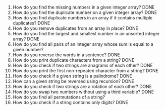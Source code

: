 01. How do you find the missing numbers in a given integer array? DONE
02. How do you find the duplicate number on a given integer array? DONE
03. How do you find duplicate numbers in an array if it contains multiple duplicates? DONE
04. How do you remove duplicates from an array in place? DONE
05. How do you find the largest and smallest number in an unsorted integer array? DONE
06. How do you find all pairs of an integer array whose sum is equal to a given number?
07. How do you reverse the words in a sentence? DONE
08. How do you print duplicate characters from a string? DONE
09. How do you check if two strings are anagrams of each other? DONE
10. How do you print the first non-repeated character from a string? DONE
11. How do you check if a given string is a palindrome? DONE
12. How can a given string be reversed using recursion? DONE
13. How do you check if two strings are a rotation of each other? DONE
14. How do you swap two numbers without using a third variable? DONE
15. How do you find all permutations of a string?
16. How do you check if a string contains only digits? DONE